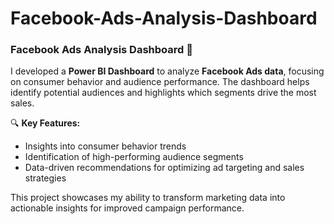 # Facebook-Ads-Analysis-Dashboard

### Facebook Ads Analysis Dashboard 📣  
I developed a **Power BI Dashboard** to analyze **Facebook Ads data**, focusing on consumer behavior and audience performance. The dashboard helps identify potential audiences and highlights which segments drive the most sales.  

🔍 **Key Features:**  
- Insights into consumer behavior trends  
- Identification of high-performing audience segments  
- Data-driven recommendations for optimizing ad targeting and sales strategies  

This project showcases my ability to transform marketing data into actionable insights for improved campaign performance.
